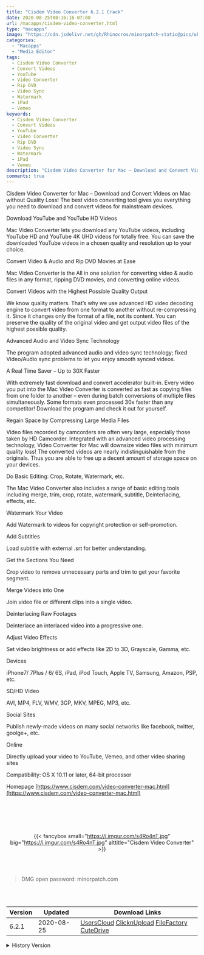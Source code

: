 ```yaml
---
title: "Cisdem Video Converter 6.2.1 Crack"
date: 2020-08-25T00:16:16-07:00
url: /macapps/cisdem-video-converter.html
type: "macapps"
image: "https://cdn.jsdelivr.net/gh/Rhinocros/minorpatch-static@pics/uPic/kpaIhg.png"
categories:
  - "Macapps"
  - "Media Editor"
tags:
  - Cisdem Video Converter
  - Convert Videos
  - YouTube
  - Video Converter
  - Rip DVD
  - Video Sync
  - Watermark
  - iPad
  - Vemeo
keywords:
  - Cisdem Video Converter
  - Convert Videos
  - YouTube
  - Video Converter
  - Rip DVD
  - Video Sync
  - Watermark
  - iPad
  - Vemeo
description: "Cisdem Video Converter for Mac – Download and Convert Videos on Mac without Quality Loss! The best video converting tool gives you everything you need to download and convert videos for mainstream devices."
comments: true
---
```


Cisdem Video Converter for Mac – Download and Convert Videos on Mac without Quality Loss! The best video converting tool gives you everything you need to download and convert videos for mainstream devices.

Download YouTube and YouTube HD Videos

Mac Video Converter lets you download any YouTube videos, including YouTube HD and YouTube 4K UHD videos for totally free. You can save the downloaded YouTube videos in a chosen quality and resolution up to your choice.

Convert Video & Audio and Rip DVD Movies at Ease

Mac Video Converter is the All in one solution for converting video & audio files in any format, ripping DVD movies, and converting online videos.

Convert Videos with the Highest Possible Quality Output

We know quality matters. That’s why we use advanced HD video decoding engine to convert video from one format to another without re-compressing it. Since it changes only the format of a file, not its content. You can preserve the quality of the original video and get output video files of the highest possible quality.

Advanced Audio and Video Sync Technology

The program adopted advanced audio and video sync technology; fixed Video/Audio sync problems to let you enjoy smooth synced videos.

A Real Time Saver – Up to 30X Faster

With extremely fast download and convert accelerator built-in. Every video you put into the Mac Video Converter is converted as fast as copying files from one folder to another – even during batch conversions of multiple files simultaneously. Some formats even processed 30x faster than any competitor! Download the program and check it out for yourself.

Regain Space by Compressing Large Media Files

Video files recorded by camcorders are often very large, especially those taken by HD Camcorder. Integrated with an advanced video processing technology, Video Converter for Mac will downsize video files with minimum quality loss! The converted videos are nearly indistinguishable from the originals. Thus you are able to free up a decent amount of storage space on your devices.

Do Basic Editing: Crop, Rotate, Watermark, etc.

The Mac Video Converter also includes a range of basic editing tools including merge, trim, crop, rotate, watermark, subtitle, Deinterlacing, effects, etc.

Watermark Your Video

Add Watermark to videos for copyright protection or self-promotion.

Add Subtitles

Load subtitle with external .srt for better understanding.

Get the Sections You Need

Crop video to remove unnecessary parts and trim to get your favorite segment.

Merge Videos into One

Join video file or different clips into a single video.

Deinterlacing Raw Footages

Deinterlace an interlaced video into a progressive one.

Adjust Video Effects

Set video brightness or add effects like 2D to 3D, Grayscale, Gamma, etc.

Devices

iPhone7/ 7Plus / 6/ 6S, iPad, iPod Touch, Apple TV, Samsung, Amazon, PSP, etc.

SD/HD Video

AVI, MP4, FLV, WMV, 3GP, MKV, MPEG, MP3, etc.

Social Sites

Publish newly-made videos on many social networks like facebook, twitter, goolge+, etc.

Online

Directly upload your video to YouTube, Vemeo, and other video sharing sites

Compatibility: OS X 10.11 or later, 64-bit processor

Homepage [https://www.cisdem.com/video-converter-mac.html](https://www.cisdem.com/video-converter-mac.html)

<br/>
<br/>
<script async src="https://pagead2.googlesyndication.com/pagead/js/adsbygoogle.js"></script>
<ins class="adsbygoogle"
     style="display:block; text-align:center;"
     data-ad-layout="in-article"
     data-ad-format="fluid"
     data-ad-client="ca-pub-8746275014476192"
     data-ad-slot="5144997159"></ins>
<script>
     (adsbygoogle = window.adsbygoogle || []).push({});
</script>
<br/>
<br/>


<center>

{{< fancybox small="https://i.imgur.com/s4Ro4nT.jpg" big="https://i.imgur.com/s4Ro4nT.jpg" alttitle="Cisdem Video Converter" >}}

</center>

<br/>
<br/>


> DMG open password: minorpatch.com

<br/>

<br/>
<div id="history_version" class="history_version">

| Version | Updated | Download Links |
| ---- | ---- | ---- |
| 6.2.1 | 2020-08-25 | [UsersCloud](https://ouo.io/idaAZf)   [ClicknUpload](https://ouo.io/1qQzTg)   [FileFactory](https://ouo.io/Rl3WYs)   [CuteDrive](https://ouo.io/1KzbrM) |
<details>
<summary>History Version</summary>

| Version | Updated | Download Links |
| ---- | ---- | ---- |
| 6.2.0 | 2020-08-17 | [UsersCloud](https://ouo.io/PLfLe3g)   [ClicknUpload](https://ouo.io/LyrBcI)   [FileFactory](https://ouo.io/qwlSNZ)   [CuteDrive](https://ouo.io/b0pSqu) |
| 6.1.0 | 2020-08-03 | [UsersCloud](https://ouo.io/SiYnJ6)   [ClicknUpload](https://ouo.io/8IdMyW)   [FileFactory](https://ouo.io/ByIH0u)   [CuteDrive](https://ouo.io/S75Sb2) |
| 6.0.0 | 2020-07-05 | [UsersCloud](https://ouo.io/7FUWG7w)   [ClicknUpload](https://ouo.io/wfQRjq)   [FileFactory](https://ouo.io/xp0nQM)   [CuteDrive](https://ouo.io/Ik7rWH) |
| 5.4.0 | 2020-05-15 | [UsersCloud](https://ouo.io/saAJmi)   [ClicknUpload](https://ouo.io/413ete)   [FileFactory](https://ouo.io/jgM6JB)   [CuteDrive](https://ouo.io/2FpNSMa) |
| 5.3.0 | 2020-04-23 | [UsersCloud](https://ouo.io/cqVg0Y)   [ClicknUpload](https://ouo.io/D7ZvlQ)   [FileFactory](https://ouo.io/uc0i0Hw)   [CuteDrive](https://ouo.io/4x999) |
| 5.2.0 | 2020-03-05 | [UsersCloud](https://ouo.io/kyDneiy)   [ClicknUpload](https://ouo.io/Ip558)   [FileFactory](https://ouo.io/ksPYwj)   [CuteDrive](https://ouo.io/ksPYwj) |
| 5.1.0 | 2020-02-07 | [UsersCloud](https://ouo.io/rHNcWq)   [ClicknUpload](https://ouo.io/sm4X6e)   [Mega](https://ouo.io/zWlzDv1)   [CuteDrive](https://ouo.io/oWtQEdU) |
</details>

</div>

